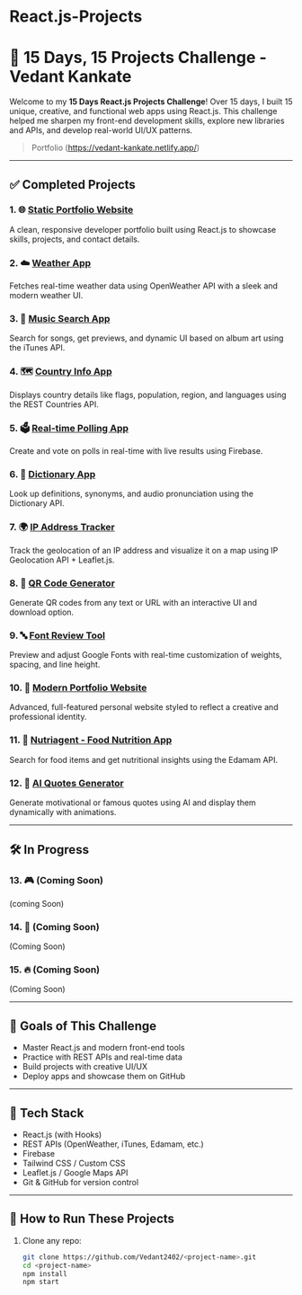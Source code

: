 # React.js-Projects

# 🚀 15 Days, 15 Projects Challenge - Vedant Kankate

Welcome to my **15 Days React.js Projects Challenge**! Over 15 days, I built 15 unique, creative, and functional web apps using React.js. This challenge helped me sharpen my front-end development skills, explore new libraries and APIs, and develop real-world UI/UX patterns.

> Portfolio (https://vedant-kankate.netlify.app/)

---

## ✅ Completed Projects

### 1. 🌐 [Static Portfolio Website](https://github.com/Vedant2402/static-portfolio)
A clean, responsive developer portfolio built using React.js to showcase skills, projects, and contact details.

### 2. ☁️ [Weather App](https://github.com/Vedant2402/weather-app)
Fetches real-time weather data using OpenWeather API with a sleek and modern weather UI.

### 3. 🎵 [Music Search App](https://github.com/Vedant2402/music-search-app)
Search for songs, get previews, and dynamic UI based on album art using the iTunes API.

### 4. 🗺️ [Country Info App](https://github.com/Vedant2402/Country-Info-App)
Displays country details like flags, population, region, and languages using the REST Countries API.

### 5. 🗳️ [Real-time Polling App](https://github.com/Vedant2402/Real-time-Polling-App)
Create and vote on polls in real-time with live results using Firebase.

### 6. 📖 [Dictionary App](https://github.com/Vedant2402/Dictionary-App)
Look up definitions, synonyms, and audio pronunciation using the Dictionary API.

### 7. 🌍 [IP Address Tracker](https://github.com/Vedant2402/ip_tracker_app)
Track the geolocation of an IP address and visualize it on a map using IP Geolocation API + Leaflet.js.

### 8. 📸 [QR Code Generator](https://github.com/Vedant2402/QR-Code-Generator)
Generate QR codes from any text or URL with an interactive UI and download option.

### 9. 🔤 [Font Review Tool](https://github.com/Vedant2402/Font-Review-Tool)
Preview and adjust Google Fonts with real-time customization of weights, spacing, and line height.

### 10. 💼 [Modern Portfolio Website](https://github.com/Vedant2402/Modern-Portfolio-Website-UP2)
Advanced, full-featured personal website styled to reflect a creative and professional identity.

### 11. 🥦 [Nutriagent - Food Nutrition App](https://github.com/Vedant2402/Nutriagent)
Search for food items and get nutritional insights using the Edamam API.

### 12. 🧠 [AI Quotes Generator](https://github.com/Vedant2402/AI-quotes-generator)
Generate motivational or famous quotes using AI and display them dynamically with animations.

---

## 🛠️ In Progress

### 13. 🎮 (Coming Soon)
(coming Soon)

### 14. 🎯 (Coming Soon)
(Coming Soon)

### 15. 🔥 (Coming Soon)
(Coming Soon)

---

## 🏁 Goals of This Challenge

- Master React.js and modern front-end tools
- Practice with REST APIs and real-time data
- Build projects with creative UI/UX
- Deploy apps and showcase them on GitHub

---

## 🔧 Tech Stack

- React.js (with Hooks)
- REST APIs (OpenWeather, iTunes, Edamam, etc.)
- Firebase
- Tailwind CSS / Custom CSS
- Leaflet.js / Google Maps API
- Git & GitHub for version control

---

## 📌 How to Run These Projects

1. Clone any repo:
   ```bash
   git clone https://github.com/Vedant2402/<project-name>.git
   cd <project-name>
   npm install
   npm start
